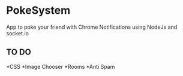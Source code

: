 # PokeSystem

App to poke your friend with Chrome Notifications using NodeJs and socket.io

## TO DO

*CSS
*Image Chooser
*Rooms
*Anti Spam 
